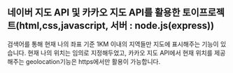 ## 네이버 지도 API 및 카카오 지도 API를 활용한 토이프로젝트(html,css,javascript, 서버 : node.js(express))
  검색어를 통해 현재 나의 좌표 기준 1KM 이내의 지역들만 지도에 표시해주는 기능이 있습니다.
  현재 나의 위치는 임의로 지정해두었고, 카카오 지도 API에서 현재 위치를 제공해주는 geolocation기능은 https에서만 활용이 가능합니다.
  

